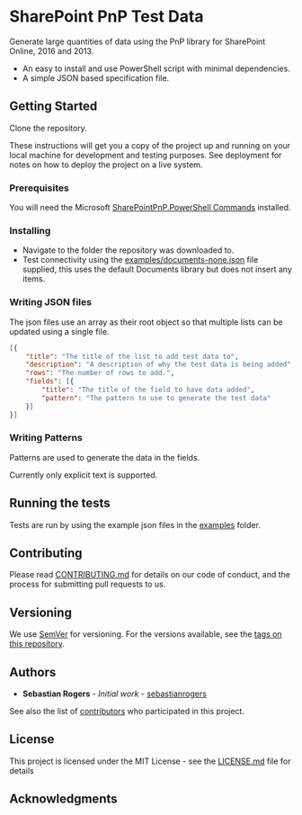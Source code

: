 # SharePoint PnP Test Data

Generate large quantities of data using the PnP library for SharePoint Online, 2016 and 2013.

- An easy to install and use PowerShell script with minimal dependencies.
- A simple JSON based specification file.

## Getting Started

Clone the repository.

These instructions will get you a copy of the project up and running on your local machine for development and testing purposes. See deployment for notes on how to deploy the project on a live system.

### Prerequisites

You will need the Microsoft [SharePointPnP.PowerShell Commands](https://github.com/SharePoint/PnP-PowerShell) installed.

### Installing

- Navigate to the folder the repository was downloaded to.
- Test connectivity using the [examples/documents-none.json](examples/documents-none.json) file supplied, this uses the default Documents library but does not insert any items.

### Writing JSON files

The json files use an array as their root object so that multiple lists can be updated using a single file.

```json
[{
    "title": "The title of the list to add test data to",
    "description": "A description of why the test data is being added",
    "rows": "The number of rows to add.",
    "fields": [{
        "title": "The title of the field to have data added",
        "pattern": "The pattern to use to generate the test data"
    }]
}]
```

### Writing Patterns

Patterns are used to generate the data in the fields.

Currently only explicit text is supported.

## Running the tests

Tests are run by using the example json files in the [examples](./examples) folder.

## Contributing

Please read [CONTRIBUTING.md](./CONTRIBUTING.md) for details on our code of conduct, and the process for submitting pull requests to us.

## Versioning

We use [SemVer](http://semver.org/) for versioning. For the versions available, see the [tags on this repository](https://github.com/your/project/tags). 

## Authors

* **Sebastian Rogers** - *Initial work* - [sebastianrogers](https://github.com/sebastianrogers)

See also the list of [contributors](https://github.com/sebastianrogers/sharepoint-pnp-test-data/contributors) who participated in this project.

## License

This project is licensed under the MIT License - see the [LICENSE.md](LICENSE.md) file for details

## Acknowledgments
